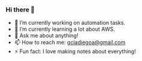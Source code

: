 ### Hi there 👋

- 🔭 I’m currently working on automation tasks.
- 🌱 I’m currently learning a lot about AWS.
- 💬 Ask me about anything!
- 📫 How to reach me: gciadiegoa@gmail.com
- ⚡ Fun fact: I love making notes about everything!

<!--
**gciadiego/gciadiego** is a ✨ _special_ ✨ repository because its `README.md` (this file) appears on your GitHub profile.

Here are some ideas to get you started:

- 🔭 I’m currently working on ...
- 🌱 I’m currently learning ...
- 👯 I’m looking to collaborate on ...
- 🤔 I’m looking for help with ...
- 💬 Ask me about ...
- 📫 How to reach me: ...
- 😄 Pronouns: ...
- ⚡ Fun fact: ...
-->
